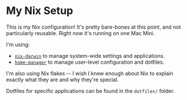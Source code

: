 # My Nix Setup

This is my Nix configuration! It's pretty bare-bones at this point, and not particularly reusable. Right now it's running on one Mac Mini.

I'm using:
- [`nix-darwin`](https://github.com/LnL7/nix-darwin) to manage system-wide settings and applications.
- [`home-manager`](https://github.com/nix-community/home-manager) to manage user-level configuration and dotfiles.

I'm also using Nix flakes -- I wish I knew enough about Nix to explain exactly what they are and why they're special.

Dotfiles for specific applications can be found in the `dotfiles/` folder.